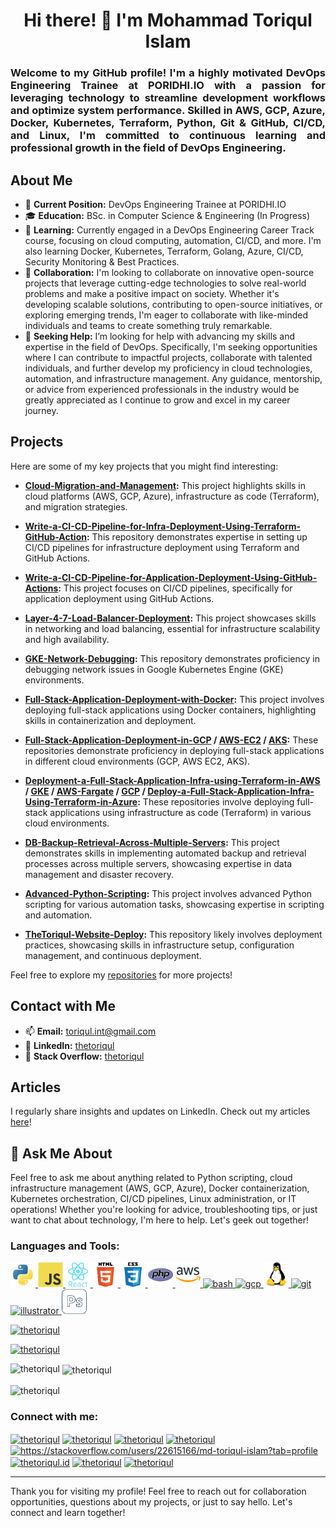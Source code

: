 <h1 align="center">Hi there! 👋 I'm Mohammad Toriqul Islam</h1>
<h3 align="justify">Welcome to my GitHub profile! I'm a highly motivated DevOps Engineering Trainee at PORIDHI.IO with a passion for leveraging technology to streamline development workflows and optimize system performance. Skilled in AWS, GCP, Azure, Docker, Kubernetes, Terraform, Python, Git & GitHub, CI/CD, and Linux, I'm committed to continuous learning and professional growth in the field of DevOps Engineering.</h3>

## About Me

- 💼 **Current Position:** DevOps Engineering Trainee at PORIDHI.IO
- 🎓 **Education:** BSc. in Computer Science & Engineering (In Progress)
- 🌱 **Learning:** Currently engaged in a DevOps Engineering Career Track course, focusing on cloud computing, automation, CI/CD, and more. I'm also learning Docker, Kubernetes, Terraform, Golang, Azure, CI/CD, Security Monitoring & Best Practices.
- 👯 **Collaboration:** I'm looking to collaborate on innovative open-source projects that leverage cutting-edge technologies to solve real-world problems and make a positive impact on society. Whether it's developing scalable solutions, contributing to open-source initiatives, or exploring emerging trends, I'm eager to collaborate with like-minded individuals and teams to create something truly remarkable.
- 🤝 **Seeking Help:** I’m looking for help with advancing my skills and expertise in the field of DevOps. Specifically, I'm seeking opportunities where I can contribute to impactful projects, collaborate with talented individuals, and further develop my proficiency in cloud technologies, automation, and infrastructure management. Any guidance, mentorship, or advice from experienced professionals in the industry would be greatly appreciated as I continue to grow and excel in my career journey.

## Projects

Here are some of my key projects that you might find interesting:

- **[Cloud-Migration-and-Management](https://github.com/TheToriqul/Cloud-Migration-and-Management):** This project highlights skills in cloud platforms (AWS, GCP, Azure), infrastructure as code (Terraform), and migration strategies.

- **[Write-a-CI-CD-Pipeline-for-Infra-Deployment-Using-Terraform-GitHub-Action](https://github.com/TheToriqul/Write-a-CI-CD-Pipeline-for-Infra-Deployment-Using-Terraform-GitHub-Action):** This repository demonstrates expertise in setting up CI/CD pipelines for infrastructure deployment using Terraform and GitHub Actions.

- **[Write-a-CI-CD-Pipeline-for-Application-Deployment-Using-GitHub-Actions](https://github.com/TheToriqul/Write-a-CI-CD-Pipeline-for-Application-Deployment-Using-GitHub-Actions):** This project focuses on CI/CD pipelines, specifically for application deployment using GitHub Actions.

- **[Layer-4-7-Load-Balancer-Deployment](https://github.com/TheToriqul/Layer-4-7-Load-Balancer-Deployment):** This project showcases skills in networking and load balancing, essential for infrastructure scalability and high availability.

- **[GKE-Network-Debugging](https://github.com/TheToriqul/GKE-Network-Debugging):** This repository demonstrates proficiency in debugging network issues in Google Kubernetes Engine (GKE) environments.

- **[Full-Stack-Application-Deployment-with-Docker](https://github.com/TheToriqul/Full-Stack-Application-Deployment-with-Docker):** This project involves deploying full-stack applications using Docker containers, highlighting skills in containerization and deployment.

- **[Full-Stack-Application-Deployment-in-GCP](https://github.com/TheToriqul/Full-Stack-Application-Deployment-in-GCP) / [AWS-EC2](https://github.com/TheToriqul/Full-Stack-Application-Deployment-in-AWS-EC2) / [AKS](https://github.com/TheToriqul/Full-Stack-Application-Deployment-in-AKS):** These repositories demonstrate proficiency in deploying full-stack applications in different cloud environments (GCP, AWS EC2, AKS).

- **[Deployment-a-Full-Stack-Application-Infra-using-Terraform-in-AWS](https://github.com/TheToriqul/Deployment-a-Full-Stack-Application-Infra-Using-Terraform-in-AWS) / [GKE](https://github.com/TheToriqul/Deploy-a-Full-Stack-Application-in-GKE) / [AWS-Fargate](https://github.com/TheToriqul/Deploy-a-Full-Stack-Application-in-AWS-Fargate) / [GCP](https://github.com/TheToriqul/Deploy-a-Full-Stack-Application-Infra-Using-Terraform-in-GCP) / [Deploy-a-Full-Stack-Application-Infra-Using-Terraform-in-Azure](https://github.com/TheToriqul/Deploy-a-Full-Stack-Application-Infra-Using-Terraform-in-Azure):** These repositories involve deploying full-stack applications using infrastructure as code (Terraform) in various cloud environments.

- **[DB-Backup-Retrieval-Across-Multiple-Servers](https://github.com/TheToriqul/DB-Backup-Retrieval-Across-Multiple-Servers):** This project demonstrates skills in implementing automated backup and retrieval processes across multiple servers, showcasing expertise in data management and disaster recovery.

- **[Advanced-Python-Scripting](https://github.com/TheToriqul/Advanced-Python-Scripting):** This project involves advanced Python scripting for various automation tasks, showcasing expertise in scripting and automation.

- **[TheToriqul-Website-Deploy](https://github.com/TheToriqul/TheToriqul-Website-Deploy):** This repository likely involves deployment practices, showcasing skills in infrastructure setup, configuration management, and continuous deployment.

Feel free to explore my [repositories](https://github.com/TheToriqul?tab=repositories) for more projects!

## Contact with Me

- 📫 **Email:** toriqul.int@gmail.com
- 🔗 **LinkedIn:** [thetoriqul](https://www.linkedin.com/in/thetoriqul/)
- 🔗 **Stack Overflow:** [thetoriqul](https://stackoverflow.com/users/22615166/md-toriqul-islam?tab=profile)

## Articles

I regularly share insights and updates on LinkedIn. Check out my articles [here](https://www.linkedin.com/in/thetoriqul/recent-activity/all/)!

## 💬 Ask Me About

Feel free to ask me about anything related to Python scripting, cloud infrastructure management (AWS, GCP, Azure), Docker containerization, Kubernetes orchestration, CI/CD pipelines, Linux administration, or IT operations! Whether you're looking for advice, troubleshooting tips, or just want to chat about technology, I'm here to help. Let's geek out together!

<h3 align="left">Languages and Tools:</h3>
<p align="left"> </p> <a href="https://www.python.org" target="_blank" rel="noreferrer"> <img src="https://raw.githubusercontent.com/devicons/devicon/master/icons/python/python-original.svg" alt="python" width="40" height="40"/> </a> <a href="https://developer.mozilla.org/en-US/docs/Web/JavaScript" target="_blank" rel="noreferrer"> <img src="https://raw.githubusercontent.com/devicons/devicon/master/icons/javascript/javascript-original.svg" alt="javascript" width="40" height="40"/> </a> <a href="https://reactjs.org/" target="_blank" rel="noreferrer"> <img src="https://raw.githubusercontent.com/devicons/devicon/master/icons/react/react-original-wordmark.svg" alt="react" width="40" height="40"/> </a>  </a> <a href="https://www.w3.org/html/" target="_blank" rel="noreferrer"> <img src="https://raw.githubusercontent.com/devicons/devicon/master/icons/html5/html5-original-wordmark.svg" alt="html5" width="40" height="40"/> </a> <a href="https://www.w3schools.com/css/" target="_blank" rel="noreferrer"> <img src="https://raw.githubusercontent.com/devicons/devicon/master/icons/css3/css3-original-wordmark.svg" alt="css3" width="40" height="40"/> </a> <a href="https://www.php.net" target="_blank" rel="noreferrer"> <img src="https://raw.githubusercontent.com/devicons/devicon/master/icons/php/php-original.svg" alt="php" width="40" height="40"/> </a><a href="https://aws.amazon.com" target="_blank" rel="noreferrer"> <img src="https://raw.githubusercontent.com/devicons/devicon/master/icons/amazonwebservices/amazonwebservices-original-wordmark.svg" alt="aws" width="40" height="40"/> </a> <a href="https://www.gnu.org/software/bash/" target="_blank" rel="noreferrer"> <img src="https://www.vectorlogo.zone/logos/gnu_bash/gnu_bash-icon.svg" alt="bash" width="40" height="40"/> </a> <a href="https://cloud.google.com" target="_blank" rel="noreferrer"> <img src="https://www.vectorlogo.zone/logos/google_cloud/google_cloud-icon.svg" alt="gcp" width="40" height="40"/> </a> <a href="https://www.linux.org/" target="_blank" rel="noreferrer"> <img src="https://raw.githubusercontent.com/devicons/devicon/master/icons/linux/linux-original.svg" alt="linux" width="40" height="40"/> </a> <a href="https://git-scm.com/" target="_blank" rel="noreferrer"> <img src="https://www.vectorlogo.zone/logos/git-scm/git-scm-icon.svg" alt="git" width="40" height="40"/> </a> <a href="https://www.adobe.com/in/products/illustrator.html" target="_blank" rel="noreferrer"> <img src="https://www.vectorlogo.zone/logos/adobe_illustrator/adobe_illustrator-icon.svg" alt="illustrator" width="40" height="40"/> </a> <a href="https://www.photoshop.com/en" target="_blank" rel="noreferrer"> <img src="https://raw.githubusercontent.com/devicons/devicon/master/icons/photoshop/photoshop-line.svg" alt="photoshop" width="40" height="40"/> 

<p align="left"> <img src="https://komarev.com/ghpvc/?username=thetoriqul&label=Profile%20views&color=0e75b6&style=flat" alt="thetoriqul" /> </p>

<p align="left"> <a href="https://github.com/ryo-ma/github-profile-trophy"><img src="https://github-profile-trophy.vercel.app/?username=thetoriqul" alt="thetoriqul" /></a> </p>

<p><img align="left" src="https://github-readme-stats.vercel.app/api/top-langs?username=thetoriqul&show_icons=true&locale=en&layout=compact" alt="thetoriqul" /></p>

<p>&nbsp;<img align="center" src="https://github-readme-stats.vercel.app/api?username=thetoriqul&show_icons=true&locale=en" alt="thetoriqul" /></p>

<p><img align="center" src="https://github-readme-streak-stats.herokuapp.com/?user=thetoriqul&" alt="thetoriqul" /></p>

<h3 align="left">Connect with me:</h3>
<p align="left">
<a href="https://linkedin.com/in/thetoriqul" target="blank"><img align="center" src="https://raw.githubusercontent.com/rahuldkjain/github-profile-readme-generator/master/src/images/icons/Social/linked-in-alt.svg" alt="thetoriqul" height="30" width="40" /></a>
<a href="https://www.leetcode.com/thetoriqul" target="blank"><img align="center" src="https://raw.githubusercontent.com/rahuldkjain/github-profile-readme-generator/master/src/images/icons/Social/leet-code.svg" alt="thetoriqul" height="30" width="40" /></a>
<a href="https://www.codechef.com/users/thetoriqul" target="blank"><img align="center" src="https://cdn.jsdelivr.net/npm/simple-icons@3.1.0/icons/codechef.svg" alt="thetoriqul" height="30" width="40" /></a>
<a href="https://dev.to/thetoriqul" target="blank"><img align="center" src="https://raw.githubusercontent.com/rahuldkjain/github-profile-readme-generator/master/src/images/icons/Social/devto.svg" alt="thetoriqul" height="30" width="40" /></a>
<a href="https://stackoverflow.com/users/https://stackoverflow.com/users/22615166/md-toriqul-islam?tab=profile" target="blank"><img align="center" src="https://raw.githubusercontent.com/rahuldkjain/github-profile-readme-generator/master/src/images/icons/Social/stack-overflow.svg" alt="https://stackoverflow.com/users/22615166/md-toriqul-islam?tab=profile" height="30" width="40" /></a>
<a href="https://fb.com/thetoriqul.id" target="blank"><img align="center" src="https://raw.githubusercontent.com/rahuldkjain/github-profile-readme-generator/master/src/images/icons/Social/facebook.svg" alt="thetoriqul.id" height="30" width="40" /></a>
<a href="https://twitter.com/thetoriqul" target="blank"><img align="center" src="https://raw.githubusercontent.com/rahuldkjain/github-profile-readme-generator/master/src/images/icons/Social/twitter.svg" alt="thetoriqul" height="30" width="40" /></a>
<a href="https://instagram.com/thetoriqul" target="blank"><img align="center" src="https://raw.githubusercontent.com/rahuldkjain/github-profile-readme-generator/master/src/images/icons/Social/instagram.svg" alt="thetoriqul" height="30" width="40" /></a>
</p>


---

Thank you for visiting my profile! Feel free to reach out for collaboration opportunities, questions about my projects, or just to say hello. Let's connect and learn together!
